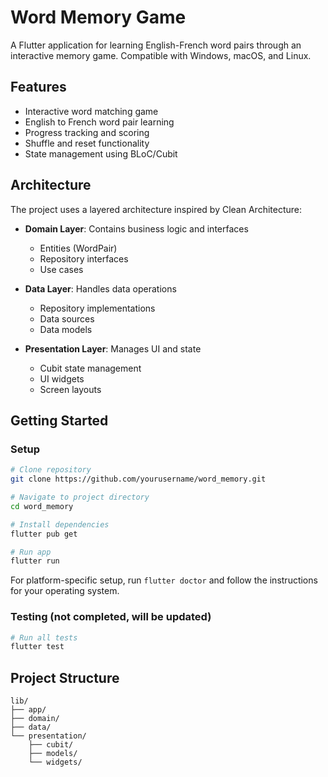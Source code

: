 # Word Memory Game

A Flutter application for learning English-French word pairs through an interactive memory game. Compatible with Windows, macOS, and Linux.

## Features
- Interactive word matching game
- English to French word pair learning
- Progress tracking and scoring
- Shuffle and reset functionality
- State management using BLoC/Cubit

## Architecture
The project uses a layered architecture inspired by Clean Architecture:

- **Domain Layer**: Contains business logic and interfaces
  - Entities (WordPair)
  - Repository interfaces
  - Use cases

- **Data Layer**: Handles data operations
  - Repository implementations
  - Data sources
  - Data models

- **Presentation Layer**: Manages UI and state
  - Cubit state management
  - UI widgets
  - Screen layouts

## Getting Started

### Setup
```bash
# Clone repository
git clone https://github.com/yourusername/word_memory.git

# Navigate to project directory
cd word_memory

# Install dependencies
flutter pub get

# Run app
flutter run
```

For platform-specific setup, run `flutter doctor` and follow the instructions for your operating system.

### Testing (not completed, will be updated)
```bash
# Run all tests
flutter test
```
## Project Structure
```
lib/
├── app/
├── domain/
├── data/
└── presentation/
    ├── cubit/
    ├── models/
    └── widgets/
```

